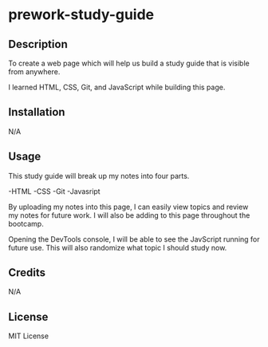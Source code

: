 # prework-study-guide

## Description

To create a web page which will help us build a study guide that is visible from anywhere.

I learned HTML, CSS, Git, and JavaScript while building this page.



## Installation

N/A

## Usage

This study guide will break up my notes into four parts.

-HTML
-CSS
-Git
-Javasript

By uploading my notes into this page, I can easily view topics and review my notes for future work. I will also be adding to this page throughout the bootcamp.

Opening the DevTools console, I will be able to see the JavScript running for future use. This will also randomize what topic I should study now.

## Credits

N/A

## License

MIT License

